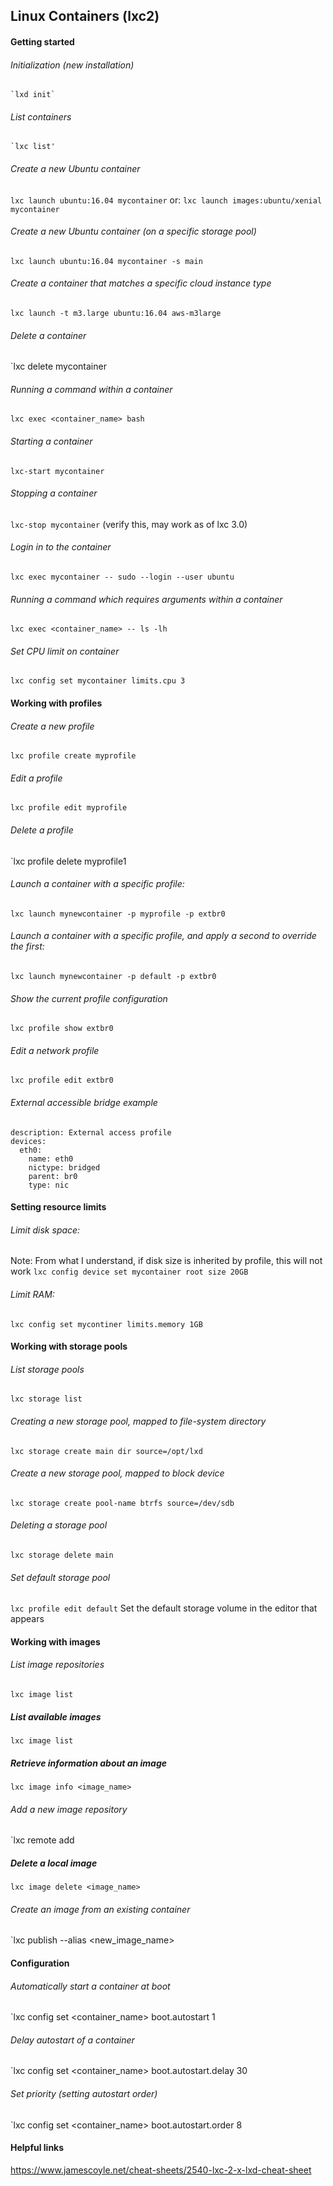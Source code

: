 ## Linux Containers (lxc2)

#### Getting started

###### Initialization (new installation)
    `lxd init`

###### List containers
    `lxc list'

###### Create a new Ubuntu container
  `lxc launch ubuntu:16.04 mycontainer`
  or:
  `lxc launch images:ubuntu/xenial mycontainer`

###### Create a new Ubuntu container (on a specific storage pool)
  `lxc launch ubuntu:16.04 mycontainer -s main`

###### Create a container that matches a specific cloud instance type
  `lxc launch -t m3.large ubuntu:16.04 aws-m3large`

###### Delete a container
  `lxc delete mycontainer

###### Running a command within a container
  `lxc exec <container_name> bash`

###### Starting a container
  `lxc-start mycontainer`

###### Stopping a container
  `lxc-stop mycontainer` (verify this, may work as of lxc 3.0)

###### Login in to the container
  `lxc exec mycontainer -- sudo --login --user ubuntu`

###### Running a command which requires arguments within a container
  `lxc exec <container_name> -- ls -lh`

###### Set CPU limit on container
  `lxc config set mycontainer limits.cpu 3`

#### Working with profiles
###### Create a new profile
  `lxc profile create myprofile`

###### Edit a profile
  `lxc profile edit myprofile`

###### Delete a profile
  `lxc profile delete myprofile1

###### Launch a container with a specific profile:
  `lxc launch mynewcontainer -p myprofile -p extbr0`

###### Launch a container with a specific profile, and apply a second to override the first:
  `lxc launch mynewcontainer -p default -p extbr0`

###### Show the current profile configuration
  `lxc profile show extbr0`

###### Edit a network profile
  `lxc profile edit extbr0`

###### External accessible bridge example
  ```
  description: External access profile
  devices:
    eth0:
      name: eth0
      nictype: bridged
      parent: br0
      type: nic
  ```

#### Setting resource limits
###### Limit disk space:
  Note: From what I understand, if disk size is inherited by profile, this will not work
  `lxc config device set mycontainer root size 20GB`

###### Limit RAM:
  `lxc config set mycontiner limits.memory 1GB`

#### Working with storage pools

###### List storage pools
  `lxc storage list`

###### Creating a new storage pool, mapped to file-system directory
  `lxc storage create main dir source=/opt/lxd`

###### Create a new storage pool, mapped to block device
  `lxc storage create pool-name btrfs source=/dev/sdb`

###### Deleting a storage pool
  `lxc storage delete main`

###### Set default storage pool
  `lxc profile edit default`
  Set the default storage volume in the editor that appears

#### Working with images

###### List image repositories
  `lxc image list`

##### List available images
  `lxc image list`

##### Retrieve information about an image
  `lxc image info <image_name>`

###### Add a new image repository
  `lxc remote add <name> <host>

##### Delete a local image
  `lxc image delete <image_name>`

###### Create an image from an existing container
  `lxc publish <container> --alias <new_image_name>

#### Configuration

###### Automatically start a container at boot
  `lxc config set <container_name> boot.autostart 1

###### Delay autostart of a container
  `lxc config set <container_name> boot.autostart.delay 30

###### Set priority (setting autostart order)
  `lxc config set <container_name> boot.autostart.order 8

#### Helpful links
https://www.jamescoyle.net/cheat-sheets/2540-lxc-2-x-lxd-cheat-sheet
